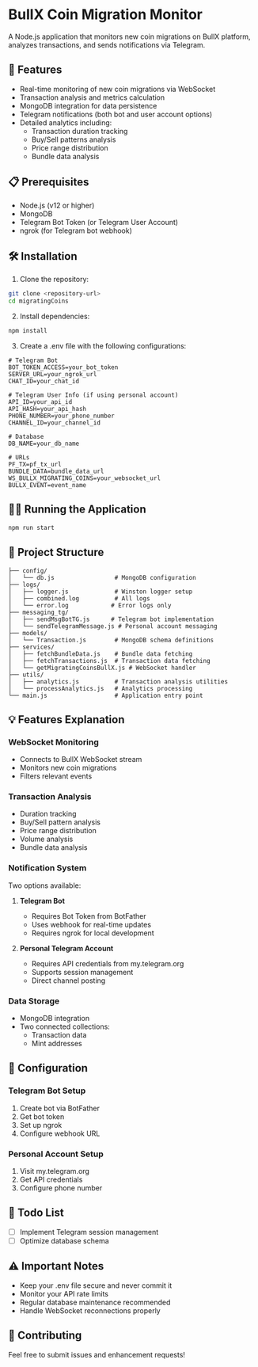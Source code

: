 # BullX Coin Migration Monitor

A Node.js application that monitors new coin migrations on BullX platform, analyzes transactions, and sends notifications via Telegram.

## 🚀 Features

- Real-time monitoring of new coin migrations via WebSocket
- Transaction analysis and metrics calculation
- MongoDB integration for data persistence
- Telegram notifications (both bot and user account options)
- Detailed analytics including:
  - Transaction duration tracking
  - Buy/Sell patterns analysis
  - Price range distribution
  - Bundle data analysis

## 📋 Prerequisites

- Node.js (v12 or higher)
- MongoDB
- Telegram Bot Token (or Telegram User Account)
- ngrok (for Telegram bot webhook)

## 🛠️ Installation

1. Clone the repository:
```bash
git clone <repository-url>
cd migratingCoins
```

2. Install dependencies:
```bash
npm install
```

3. Create a .env file with the following configurations:
```properties
# Telegram Bot
BOT_TOKEN_ACCESS=your_bot_token
SERVER_URL=your_ngrok_url
CHAT_ID=your_chat_id

# Telegram User Info (if using personal account)
API_ID=your_api_id
API_HASH=your_api_hash
PHONE_NUMBER=your_phone_number
CHANNEL_ID=your_channel_id

# Database
DB_NAME=your_db_name

# URLs
PF_TX=pf_tx_url
BUNDLE_DATA=bundle_data_url
WS_BULLX_MIGRATING_COINS=your_websocket_url
BULLX_EVENT=event_name
```

## 🏃‍♂️ Running the Application

```bash
npm run start
```

## 📁 Project Structure

```
├── config/
│   └── db.js                 # MongoDB configuration
├── logs/
│   ├── logger.js             # Winston logger setup
│   ├── combined.log          # All logs
│   └── error.log            # Error logs only
├── messaging_tg/
│   ├── sendMsgBotTG.js      # Telegram bot implementation
│   └── sendTelegramMessage.js # Personal account messaging
├── models/
│   └── Transaction.js        # MongoDB schema definitions
├── services/
│   ├── fetchBundleData.js    # Bundle data fetching
│   ├── fetchTransactions.js  # Transaction data fetching
│   └── getMigratingCoinsBullX.js # WebSocket handler
├── utils/
│   ├── analytics.js          # Transaction analysis utilities
│   └── processAnalytics.js   # Analytics processing
└── main.js                   # Application entry point
```

## 💡 Features Explanation

### WebSocket Monitoring
- Connects to BullX WebSocket stream
- Monitors new coin migrations
- Filters relevant events

### Transaction Analysis
- Duration tracking
- Buy/Sell pattern analysis
- Price range distribution
- Volume analysis
- Bundle data analysis

### Notification System
Two options available:
1. **Telegram Bot**
   - Requires Bot Token from BotFather
   - Uses webhook for real-time updates
   - Requires ngrok for local development

2. **Personal Telegram Account**
   - Requires API credentials from my.telegram.org
   - Supports session management
   - Direct channel posting

### Data Storage
- MongoDB integration
- Two connected collections:
  - Transaction data
  - Mint addresses

## 🔧 Configuration

### Telegram Bot Setup
1. Create bot via BotFather
2. Get bot token
3. Set up ngrok
4. Configure webhook URL

### Personal Account Setup
1. Visit my.telegram.org
2. Get API credentials
3. Configure phone number

## 📝 Todo List

- [ ] Implement Telegram session management
- [ ] Optimize database schema

## ⚠️ Important Notes

- Keep your .env file secure and never commit it
- Monitor your API rate limits
- Regular database maintenance recommended
- Handle WebSocket reconnections properly

## 🤝 Contributing

Feel free to submit issues and enhancement requests!

